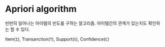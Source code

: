 # Apriori algorithm

빈번히 일어나는 아이템의 빈도를 구하는 알고리즘. 아이템간의 관계가 있는지도 확인하는 할 수 있다.

Item(`I`), Transanction(`T`), Support(`S`), Confidence(`C`)
